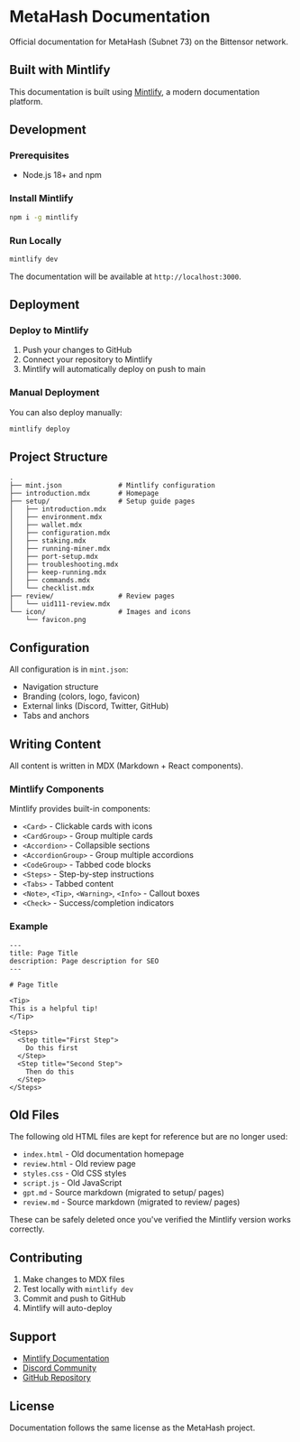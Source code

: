 # MetaHash Documentation

Official documentation for MetaHash (Subnet 73) on the Bittensor network.

## Built with Mintlify

This documentation is built using [Mintlify](https://mintlify.com), a modern documentation platform.

## Development

### Prerequisites

- Node.js 18+ and npm

### Install Mintlify

```bash
npm i -g mintlify
```

### Run Locally

```bash
mintlify dev
```

The documentation will be available at `http://localhost:3000`.

## Deployment

### Deploy to Mintlify

1. Push your changes to GitHub
2. Connect your repository to Mintlify
3. Mintlify will automatically deploy on push to main

### Manual Deployment

You can also deploy manually:

```bash
mintlify deploy
```

## Project Structure

```
.
├── mint.json              # Mintlify configuration
├── introduction.mdx       # Homepage
├── setup/                 # Setup guide pages
│   ├── introduction.mdx
│   ├── environment.mdx
│   ├── wallet.mdx
│   ├── configuration.mdx
│   ├── staking.mdx
│   ├── running-miner.mdx
│   ├── port-setup.mdx
│   ├── troubleshooting.mdx
│   ├── keep-running.mdx
│   ├── commands.mdx
│   └── checklist.mdx
├── review/                # Review pages
│   └── uid111-review.mdx
└── icon/                  # Images and icons
    └── favicon.png
```

## Configuration

All configuration is in `mint.json`:

- Navigation structure
- Branding (colors, logo, favicon)
- External links (Discord, Twitter, GitHub)
- Tabs and anchors

## Writing Content

All content is written in MDX (Markdown + React components).

### Mintlify Components

Mintlify provides built-in components:

- `<Card>` - Clickable cards with icons
- `<CardGroup>` - Group multiple cards
- `<Accordion>` - Collapsible sections
- `<AccordionGroup>` - Group multiple accordions
- `<CodeGroup>` - Tabbed code blocks
- `<Steps>` - Step-by-step instructions
- `<Tabs>` - Tabbed content
- `<Note>`, `<Tip>`, `<Warning>`, `<Info>` - Callout boxes
- `<Check>` - Success/completion indicators

### Example

```mdx
---
title: Page Title
description: Page description for SEO
---

# Page Title

<Tip>
This is a helpful tip!
</Tip>

<Steps>
  <Step title="First Step">
    Do this first
  </Step>
  <Step title="Second Step">
    Then do this
  </Step>
</Steps>
```

## Old Files

The following old HTML files are kept for reference but are no longer used:

- `index.html` - Old documentation homepage
- `review.html` - Old review page
- `styles.css` - Old CSS styles
- `script.js` - Old JavaScript
- `gpt.md` - Source markdown (migrated to setup/ pages)
- `review.md` - Source markdown (migrated to review/ pages)

These can be safely deleted once you've verified the Mintlify version works correctly.

## Contributing

1. Make changes to MDX files
2. Test locally with `mintlify dev`
3. Commit and push to GitHub
4. Mintlify will auto-deploy

## Support

- [Mintlify Documentation](https://mintlify.com/docs)
- [Discord Community](https://discord.com/channels/799672011265015819/1351969903132938302)
- [GitHub Repository](https://github.com/fx-integral/metahash)

## License

Documentation follows the same license as the MetaHash project.
